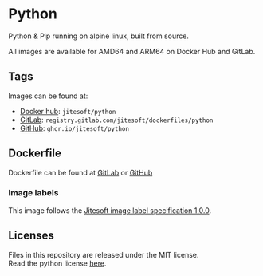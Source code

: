 # Python

Python & Pip running on alpine linux, built from source.

All images are available for AMD64 and ARM64 on Docker Hub and GitLab.


## Tags

Images can be found at:

* [Docker hub](https://hub.docker.com/r/jitesoft/python): `jitesoft/python`  
* [GitLab](https://gitlab.com/jitesoft/dockerfiles/python): `registry.gitlab.com/jitesoft/dockerfiles/python`
* [GitHub](https://github.com/orgs/jitesoft/packages/container/package/python): `ghcr.io/jitesoft/python`

## Dockerfile

Dockerfile can be found at  [GitLab](https://gitlab.com/jitesoft/dockerfiles/python) or [GitHub](https://github.com/jitesoft/docker-python)

### Image labels

This image follows the [Jitesoft image label specification 1.0.0](https://gitlab.com/snippets/1866155).

## Licenses

Files in this repository are released under the MIT license.  
Read the python license [here](https://github.com/python/cpython/blob/master/LICENSE).  
